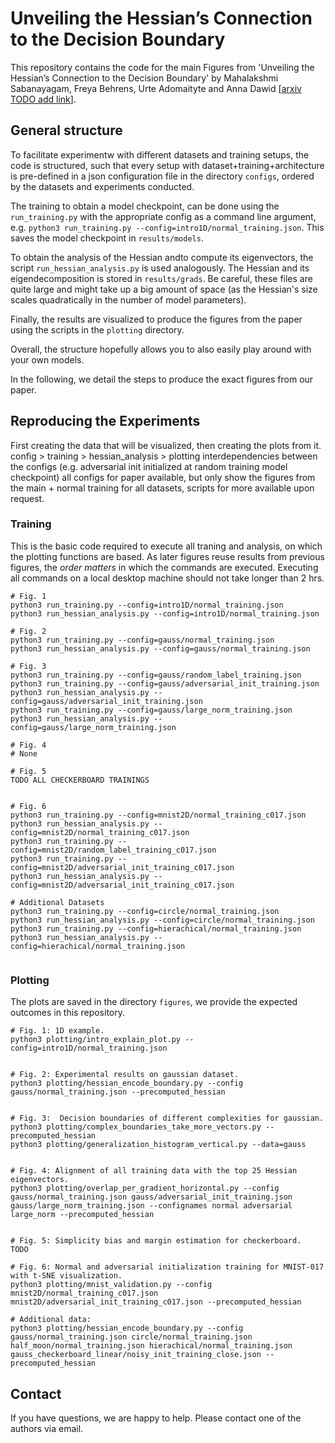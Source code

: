 # Unveiling the Hessian’s Connection to the Decision Boundary



This repository contains the code for the main Figures from 'Unveiling the Hessian’s Connection
to the Decision Boundary' by Mahalakshmi Sabanayagam, Freya Behrens, Urte Adomaityte and Anna Dawid [[arxiv TODO add link](XYZ)].

## General structure

To facilitate experimentw with different datasets and training setups, the code is structured, such that every setup with dataset+training+architecture is pre-defined in a json configuration file in the directory `configs`, ordered by the datasets and experiments conducted.

The training to obtain a model checkpoint, can be done using the `run_training.py` with the appropriate config as a command line argument, e.g. `python3 run_training.py --config=intro1D/normal_training.json`. This saves the model checkpoint in `results/models`.

To obtain the analysis of the Hessian andto compute its eigenvectors, the script `run_hessian_analysis.py` is used analogously. The Hessian and its eigendecomposition is stored in `results/grads`. Be careful, these files are quite large and might take up a big amount of space (as the Hessian's size scales quadratically in the number of model parameters).

Finally, the results are visualized to produce the figures from the paper using the scripts in the `plotting` directory.

Overall, the structure hopefully allows you to also easily play around with your own models.

In the following, we detail the steps to produce the exact figures from our paper.

## Reproducing the Experiments

First creating the data that will be visualized, then creating the plots from it.
config > training > hessian_analysis > plotting
interdependencies between the configs (e.g. adversarial init initialized at random training model checkpoint)
all configs for paper available, but only show the figures from the main + normal training for all datasets, scripts for more available upon request. 

### Training

This is the basic code required to execute all traning and analysis, on which the plotting functions are based. As later figures reuse results from previous figures, the *order matters* in which the commands are executed.
Executing all commands on a local desktop machine should not take longer than 2 hrs.

```
# Fig. 1
python3 run_training.py --config=intro1D/normal_training.json
python3 run_hessian_analysis.py --config=intro1D/normal_training.json

# Fig. 2
python3 run_training.py --config=gauss/normal_training.json
python3 run_hessian_analysis.py --config=gauss/normal_training.json

# Fig. 3
python3 run_training.py --config=gauss/random_label_training.json
python3 run_training.py --config=gauss/adversarial_init_training.json
python3 run_hessian_analysis.py --config=gauss/adversarial_init_training.json
python3 run_training.py --config=gauss/large_norm_training.json
python3 run_hessian_analysis.py --config=gauss/large_norm_training.json

# Fig. 4
# None

# Fig. 5
TODO ALL CHECKERBOARD TRAININGS


# Fig. 6
python3 run_training.py --config=mnist2D/normal_training_c017.json
python3 run_hessian_analysis.py --config=mnist2D/normal_training_c017.json
python3 run_training.py --config=mnist2D/random_label_training_c017.json
python3 run_training.py --config=mnist2D/adversarial_init_training_c017.json
python3 run_hessian_analysis.py --config=mnist2D/adversarial_init_training_c017.json

# Additional Datasets
python3 run_training.py --config=circle/normal_training.json
python3 run_hessian_analysis.py --config=circle/normal_training.json
python3 run_training.py --config=hierachical/normal_training.json
python3 run_hessian_analysis.py --config=hierachical/normal_training.json


```

### Plotting

The plots are saved in the directory `figures`, we provide the expected outcomes in this repository.

```
# Fig. 1: 1D example.
python3 plotting/intro_explain_plot.py --config=intro1D/normal_training.json 


# Fig. 2: Experimental results on gaussian dataset.
python3 plotting/hessian_encode_boundary.py --config gauss/normal_training.json --precomputed_hessian


# Fig. 3:  Decision boundaries of different complexities for gaussian.
python3 plotting/complex_boundaries_take_more_vectors.py --precomputed_hessian
python3 plotting/generalization_histogram_vertical.py --data=gauss


# Fig. 4: Alignment of all training data with the top 25 Hessian eigenvectors.
python3 plotting/overlap_per_gradient_horizontal.py --config gauss/normal_training.json gauss/adversarial_init_training.json gauss/large_norm_training.json --confignames normal adversarial large_norm --precomputed_hessian


# Fig. 5: Simplicity bias and margin estimation for checkerboard. 
TODO

# Fig. 6: Normal and adversarial initialization training for MNIST-017 with t-SNE visualization.
python3 plotting/mnist_validation.py --config mnist2D/normal_training_c017.json mnist2D/adversarial_init_training_c017.json --precomputed_hessian 

# Additional data:
python3 plotting/hessian_encode_boundary.py --config gauss/normal_training.json circle/normal_training.json half_moon/normal_training.json hierachical/normal_training.json gauss_checkerboard_linear/noisy_init_training_close.json --precomputed_hessian 

```


## Contact

If you have questions, we are happy to help. Please contact one of the authors via email.
